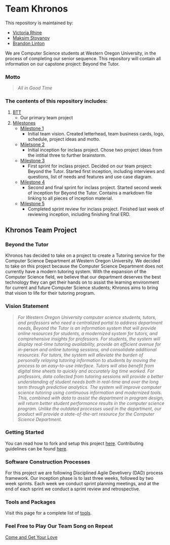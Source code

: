 # Team Khronos
This repository is maintained by:

* [Victoria Rhine](https://github.com/Victoria-Rhine)
* [Maksim Stoyanov](https://github.com/MaxWOU) 
* [Brandon Linton](https://github.com/vern97)

We are Computer Science students at Western Oregon University, in the process of completing our senior sequence. This repository will contain all information on our capstone project: Beyond the Tutor.

### **Motto**
>*All in Good Time*

### The contents of this repository includes:

1. [BTT](https://github.com/vern97/Khronos)
    - Our primary team project
2. [Milestones](/Milestones)
    - [Milestone 1](/Milestones/Milestone_1)
        - Initial team vision. Created letterhead, team business cards, logo, schedule, project ideas and motto.
    - [Miletsone 2](/Milestones/Milestone_2)
        - Initial inception for inclass project. Chose two project ideas from the intitial three to further brainstorm.
    - [Milestone 3](/Milestones/Miletsone_3)
        - First sprint for inclass project. Decided on our team project: Beyond the Tutor. Started first inception, including interviews and questions, list of needs and features and use case diagram.
    - [Milestone 4](/Milestones/Milestone_4)
        - Second and final sprint for inclass project. Started second week of inception for Beyond the Tutor. Contains a markdown file linking to all pieces of inception material.
    - [Milestone 5](/Milestones/Milestone_5)
        - Completed sprint review for inclass project. Finished last week of reviewing inception, including finishing final ERD.
        
## Khronos Team Project
### Beyond the Tutor

Khronos has decided to take on a project to create a Tutoring service for the Computer Science Department at Western Oregon University.
We decided to take on this project because the Computer Science Department does not currently have a modern tutoring system. With the expansion
of the Computer Science field, we believe that our department deserves the best technology they can get their hands on to assist the learning environment for 
current and future Computer Science students; Khronos aims to bring that vision to life for their tutoring program.

### Vision Statement

>*For Western Oregon University computer science students, tutors, and professors who need a centralized portal to address department needs, 
Beyond the Tutor is an information system that will provide online resources for students, a modernized system for tutors, 
and comprehensive insights for professors. For students, the system will display real-time tutoring availability, 
provide an efficient avenue for in-person and online tutoring sessions, and consolidate additional resources. 
For tutors, the system will alleviate the burden of personally relaying tutoring information to students by moving the process to an easy-to-use interface. 
Tutors will also benefit from digital time sheets to quickly and accurately log time worked. For professors, 
data collected from tutoring sessions will provide a better understanding of student needs both in real-time and over the long term through predictive analytics. 
The system will improve computer science tutoring using continuous information and modernized tools. This, combined with data to assist the department in program design, 
will return better student performance results in the computer science program. Unlike the outdated processes used in the department, 
our product will provide a state-of-the-art resource for the Computer Science Department.*

### Getting Started
You can read how to fork and setup this project [here](/Milestones/Milestone_5/BTT_Getting_Started.md). Contributing guidelines can be found [here](/Milestones/Milestone_5/BTT_Contribution_Guidelines.md).

### Software Construction Processes
For this project we are following Disciplined Agile Develivery (DAD) process framework. Our inception phase is to last three weeks, followed by two week sprints.
Each week we conduct sprint planning meetings, and at the end of each sprint we conduct a sprint review and retrospective.

### Tools and Packages
Visit this page for a complete list of [tools](/Milestones/Milestone_5/BTT_Tools.md).

### Feel Free to Play Our Team Song on Repeat
[Come and Get Your Love](https://www.youtube.com/watch?v=eo813WVXqk8)


